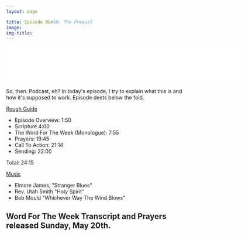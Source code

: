 ```yaml
---
layout: page

title: Episode 0&#59; The Prequel
image:
img-title:
---
```


<iframe style="border: none" src="//html5-player.libsyn.com/embed/destination/id/711462/height/100/width/640/theme/standard-mini/autonext/no/autoplay/no/thumbnail/no/preload/no/no_addthis/no/direction/backward/no-cache/true/" height="100" width="640" scrolling="no"  allowfullscreen webkitallowfullscreen mozallowfullscreen oallowfullscreen msallowfullscreen></iframe>

So, then. Podcast, eh? In today's episode, I try to explain what this is and how it's supposed to work. Episode deets below the fold.
<!--more-->

<u>Rough Guide</u>
<ul>
	<li>Episode Overview: 1:50</li>
	<li>Scripture 4:00</li>
	<li>The Word For The Week (Monologue): 7:55</li>
	<li>Prayers: 19:45</li>
	<li>Call To Action: 21:14</li>
	<li>Sending: 22:00</li>
</ul>

Total: 24:15

<u>Music</u>
<ul>
	<li>Elmore James, "Stranger Blues"</li>
	<li>Rev. Utah Smith "Holy Spirit"</li>
	<li>Bob Mould "Whichever Way The Wind Blows"</li>
</ul>

<h2>Word For The Week Transcript and Prayers released Sunday, May 20th.</h2>